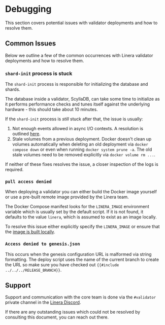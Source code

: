 # Debugging

This section covers potential issues with validator deployments and how to
resolve them.

## Common Issues

Below we outline a few of the common occurrences with Linera validator
deployments and how to resolve them.

### `shard-init` process is stuck

The `shard-init` process is responsible for initializing the database and
shards.

The database inside a validator, ScyllaDB, can take some time to initialize as
it performs performance checks and tunes itself against the underlying
hardware - this should take about 10 minutes.

If the `shard-init` process is _still_ stuck after that, the issue is usually:

1. Not enough events allowed in async I/O contexts. A resolution is outlined
   [here](requirements.md#scylladb-configuration).
2. Stale volumes from a previous deployment. Docker doesn't clean up volumes
   automatically when deleting an old deployment via `docker compose down` or
   even when running `docker system prune -a`. The old stale volumes need to be
   removed explicitly via `docker volume rm ...`.

If neither of these fixes resolves the issue, a closer inspection of the logs is
required.

### `pull access denied`

When deploying a validator you can either build the Docker image yourself or use
a pre-built remote image provided by the Linera team.

The Docker Compose manifest looks for the `LINERA_IMAGE` environment variable
which is usually set by the default script. If it is not found, it defaults to
the value `linera`, which is assumed to exist as an image locally.

To resolve this issue either explicitly specify the `LINERA_IMAGE` or ensure
that the
[image is built locally](manual-installation.md#building-the-linera-docker-image).

### `Access denied to genesis.json`

This occurs when the genesis configuration URL is malformed via string
formatting. The deploy script uses the name of the current branch to create the
URL so make sure you have checked out `{{#include ../../../RELEASE_BRANCH}}`.

## Support

Support and communication with the core team is done via the `#validator`
private channel in the [Linera Discord](https://discord.com/invite/linera).

If there are any outstanding issues which could not be resolved by consulting
this document, you can reach out there.
